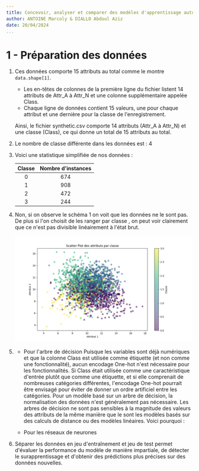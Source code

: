 ```yaml
---
title: Concevoir, analyser et comparer des modèles d'apprentissage automatique.
author: ANTOINE Marcoly & DIALLO Abdoul Aziz
date: 20/04/2024
...
```


# 1 - Préparation des données

1. Ces données comporte 15 attributs au total comme le montre `data.shape[1]`.

   - Les en-têtes de colonnes de la première ligne du fichier listent 14 attributs de Attr_A à Attr_N et une colonne supplémentaire appelée Class.
   - Chaque ligne de données contient 15 valeurs, une pour chaque attribut et une dernière pour la classe de l'enregistrement.

   Ainsi, le fichier synthetic.csv comporte 14 attributs (Attr_A à Attr_N) et une classe (Class), ce qui donne un total de 15 attributs au total.

2. Le nombre de classe différente dans les données est : 4
3. Voici une statistique simplifiée de nos données :

   | Classe | Nombre d'instances |
   | :----: | :----------------: |
   |   0    |        674         |
   |   1    |        908         |
   |   2    |        472         |
   |   3    |        244         |

4. Non, si on observe le schéma 1 on voit que les données ne le sont pas.
   De plus si l'on choisit de les ranger par classe , on peut voir clairement que ce n'est pas divisible linéairement à l'état brut.

   ![Non lineaire independant](./lineairement_independant.png "Schema 1")

5. 
    - Pour l'arbre de décision
    Puisque les variables sont déjà numériques et que la colonne Class est utilisée comme étiquette (et non comme une fonctionnalité), aucun encodage One-hot n'est nécessaire pour les fonctionnalités. Si Class était utilisée comme une caractéristique d'entrée plutôt que comme une étiquette, et si elle comprenait de nombreuses catégories différentes, l'encodage One-hot pourrait être envisagé pour éviter de donner un ordre artificiel entre les catégories.
    Pour un modèle basé sur un arbre de décision, la normalisation des données n'est généralement pas nécessaire. Les arbres de décision ne sont pas sensibles à la magnitude des valeurs des attributs de la même manière que le sont les modèles basés sur des calculs de distance ou des modèles linéaires. Voici pourquoi :

    - Pour les réseaux de neurones 

6. Séparer les données en jeu d'entraînement et jeu de test permet d'évaluer la performance du modèle de manière impartiale, de détecter le surapprentissage et d'obtenir des prédictions plus précises sur des données nouvelles.
